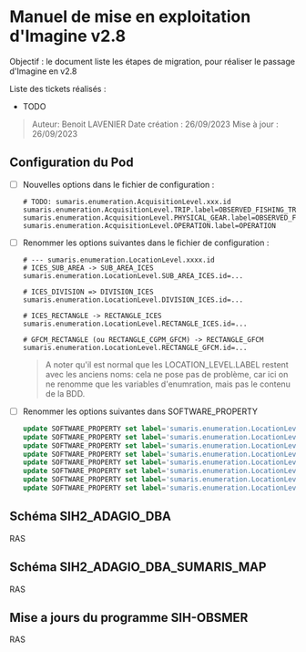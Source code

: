 # Manuel de mise en exploitation d'Imagine v2.8

Objectif : le document liste les étapes de migration, pour réaliser le passage d'Imagine en v2.8

Liste des tickets réalisés : 
- TODO

> Auteur: Benoit LAVENIER
> Date création : 26/09/2023
> Mise à jour : 26/09/2023

## Configuration du Pod

- [ ] Nouvelles options dans le fichier de configuration :
  ```properties
  # TODO: sumaris.enumeration.AcquisitionLevel.xxx.id
  sumaris.enumeration.AcquisitionLevel.TRIP.label=OBSERVED_FISHING_TRIP
  sumaris.enumeration.AcquisitionLevel.PHYSICAL_GEAR.label=OBSERVED_FISHING_TRIP_PHYSICAL_GEAR
  sumaris.enumeration.AcquisitionLevel.OPERATION.label=OPERATION
  ```

- [ ] Renommer les options suivantes dans le fichier de configuration :
  ```properties
  # --- sumaris.enumeration.LocationLevel.xxxx.id
  # ICES_SUB_AREA -> SUB_AREA_ICES
  sumaris.enumeration.LocationLevel.SUB_AREA_ICES.id=...
  
  # ICES_DIVISION => DIVISION_ICES
  sumaris.enumeration.LocationLevel.DIVISION_ICES.id=...

  # ICES_RECTANGLE -> RECTANGLE_ICES
  sumaris.enumeration.LocationLevel.RECTANGLE_ICES.id=...
  
  # GFCM_RECTANGLE (ou RECTANGLE_CGPM_GFCM) -> RECTANGLE_GFCM
  sumaris.enumeration.LocationLevel.RECTANGLE_GFCM.id=...
  ```
  > A noter qu'il est normal que les LOCATION_LEVEL.LABEL restent avec les anciens noms: cela ne pose pas de problème, 
  > car ici on ne renomme que les variables d'enumration, mais pas le contenu de la BDD. 

- [ ] Renommer les options suivantes dans SOFTWARE_PROPERTY
  ```sql
  update SOFTWARE_PROPERTY set label='sumaris.enumeration.LocationLevel.SUB_AREA_ICES.id' where label='sumaris.enumeration.LocationLevel.ICES_SUB_AREA.id';
  update SOFTWARE_PROPERTY set label='sumaris.enumeration.LocationLevel.DIVISION_ICES.id' where label='sumaris.enumeration.LocationLevel.ICES_DIVISION.id';
  update SOFTWARE_PROPERTY set label='sumaris.enumeration.LocationLevel.SUB_DIVISION_ICES.id' where label='sumaris.enumeration.LocationLevel.ICES_SUB_DIVISION.id';
  update SOFTWARE_PROPERTY set label='sumaris.enumeration.LocationLevel.RECTANGLE_ICES.id' where label='sumaris.enumeration.LocationLevel.ICES_RECTANGLE.id';
  update SOFTWARE_PROPERTY set label='sumaris.enumeration.LocationLevel.SUB_AREA_GFCM.id' where label='sumaris.enumeration.LocationLevel.GFCM_SUB_AREA.id';
  update SOFTWARE_PROPERTY set label='sumaris.enumeration.LocationLevel.DIVISION_GFCM.id' where label='sumaris.enumeration.LocationLevel.GFCM_DIVISION.id';
  update SOFTWARE_PROPERTY set label='sumaris.enumeration.LocationLevel.SUB_DIVISION_GFCM.id' where label='sumaris.enumeration.LocationLevel.GFCM_SUB_DIVISION.id';
  update SOFTWARE_PROPERTY set label='sumaris.enumeration.LocationLevel.RECTANGLE_GFCM.id' where label IN ('sumaris.enumeration.LocationLevel.RECTANGLE_CGPM_GFCM.id', 'sumaris.enumeration.LocationLevel.GFCM_RECTANGLE.id');
  ```

## Schéma SIH2_ADAGIO_DBA

RAS

## Schéma SIH2_ADAGIO_DBA_SUMARIS_MAP

RAS
  
## Mise a jours du programme SIH-OBSMER

RAS
